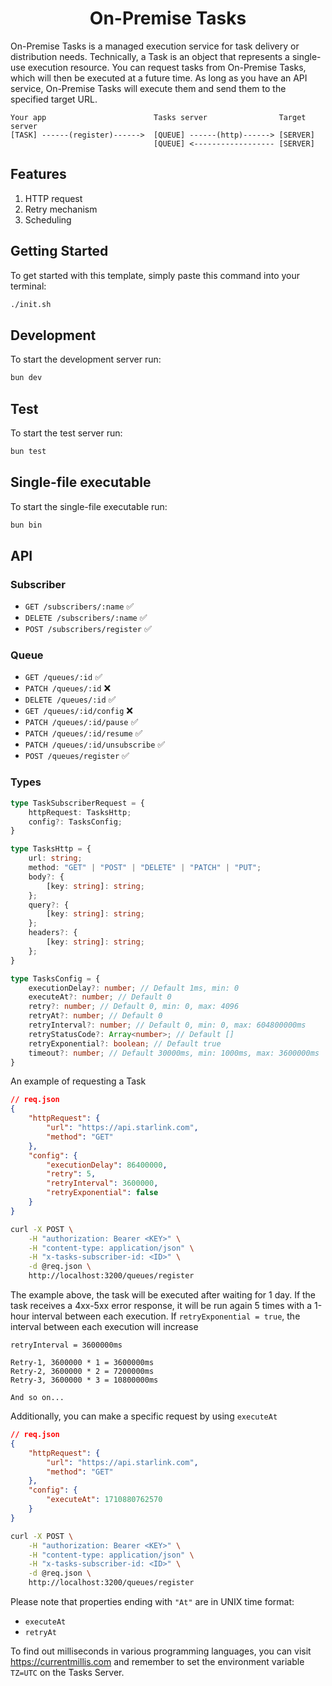 <div align="center">
    <h1>
        <b>On-Premise Tasks</b>
    </h1>
</div>

On-Premise Tasks is a managed execution service for task delivery or distribution needs. Technically, a Task is an object that represents a single-use execution resource. You can request tasks from On-Premise Tasks, which will then be executed at a future time. As long as you have an API service, On-Premise Tasks will execute them and send them to the specified target URL.

```
Your app                        Tasks server                Target server
[TASK] ------(register)------>  [QUEUE] ------(http)------> [SERVER]
                                [QUEUE] <------------------ [SERVER]
```

## Features
1. HTTP request
2. Retry mechanism
3. Scheduling

## Getting Started
To get started with this template, simply paste this command into your terminal:
```bash
./init.sh
```

## Development
To start the development server run:
```bash
bun dev
```

## Test
To start the test server run:
```bash
bun test
```

## Single-file executable
To start the single-file executable run:
```bash
bun bin
```

## API
### Subscriber
- `GET /subscribers/:name` ✅
- `DELETE /subscribers/:name` ✅
- `POST /subscribers/register` ✅

### Queue
- `GET /queues/:id` ✅
- `PATCH /queues/:id` ❌
- `DELETE /queues/:id` ✅
- `GET /queues/:id/config` ❌
- `PATCH /queues/:id/pause` ✅
- `PATCH /queues/:id/resume` ✅
- `PATCH /queues/:id/unsubscribe` ✅
- `POST /queues/register` ✅

### Types
```ts
type TaskSubscriberRequest = {
    httpRequest: TasksHttp;
    config?: TasksConfig;
}

type TasksHttp = {
    url: string;
    method: "GET" | "POST" | "DELETE" | "PATCH" | "PUT";
    body?: {
        [key: string]: string;
    };
    query?: {
        [key: string]: string;
    };
    headers?: {
        [key: string]: string;
    };
}

type TasksConfig = {
    executionDelay?: number; // Default 1ms, min: 0
    executeAt?: number; // Default 0
    retry?: number; // Default 0, min: 0, max: 4096
    retryAt?: number; // Default 0
    retryInterval?: number; // Default 0, min: 0, max: 604800000ms
    retryStatusCode?: Array<number>; // Default []
    retryExponential?: boolean; // Default true
    timeout?: number; // Default 30000ms, min: 1000ms, max: 3600000ms
}
```
An example of requesting a Task
```json
// req.json
{
    "httpRequest": {
        "url": "https://api.starlink.com",
        "method": "GET"
    },
    "config": {
        "executionDelay": 86400000,
        "retry": 5,
        "retryInterval": 3600000,
        "retryExponential": false
    }
}
```
```sh
curl -X POST \
    -H "authorization: Bearer <KEY>" \
    -H "content-type: application/json" \
    -H "x-tasks-subscriber-id: <ID>" \
    -d @req.json \
    http://localhost:3200/queues/register
```

The example above, the task will be executed after waiting for 1 day. If the task receives a 4xx-5xx error response, it will be run again 5 times with a 1-hour interval between each execution. If `retryExponential = true`, the interval between each execution will increase

```
retryInterval = 3600000ms

Retry-1, 3600000 * 1 = 3600000ms
Retry-2, 3600000 * 2 = 7200000ms
Retry-3, 3600000 * 3 = 10800000ms

And so on...
```
Additionally, you can make a specific request by using `executeAt`
```json
// req.json
{
    "httpRequest": {
        "url": "https://api.starlink.com",
        "method": "GET"
    },
    "config": {
        "executeAt": 1710880762570
    }
}
```
```sh
curl -X POST \
    -H "authorization: Bearer <KEY>" \
    -H "content-type: application/json" \
    -H "x-tasks-subscriber-id: <ID>" \
    -d @req.json \
    http://localhost:3200/queues/register
```
Please note that properties ending with `"At"` are in UNIX time format:
- `executeAt`
- `retryAt`

To find out milliseconds in various programming languages, you can visit https://currentmillis.com and remember to set the environment variable `TZ=UTC` on the Tasks Server.